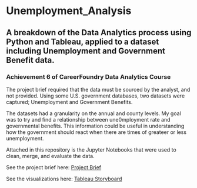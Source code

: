 # Unemployment_Analysis

## A breakdown of the Data Analytics process using Python and Tableau, applied to a dataset including Unemployment and Government Benefit data.

### Achievement 6 of CareerFoundry Data Analytics Course

The project brief required that the data must be sourced by the analyst, and not provided.  Using some U.S. government databases, two datasets were captured; Unemployment and Government Benefits.

The datasets had a granularity on the annual and county levels.  My goal was to try and find a relationship between une0mployment rate and governmental benefits.  This information could be useful in understanding how the government should react when there are times of greateer or less unemployment.

Attached in this repository is the Jupyter Notebooks that were used to clean, merge, and evaluate the data.

See the project brief here: [Project Brief](https://github.com/eriesberg/Unemployment_Analysis/blob/main/A6_Data_Project_Brief.pdf)

See the visualizations here: [Tableau Storyboard](https://public.tableau.com/app/profile/eric.riesberg/viz/UnemploymentProject_16328850340240/Unemployment?publish=yes)

